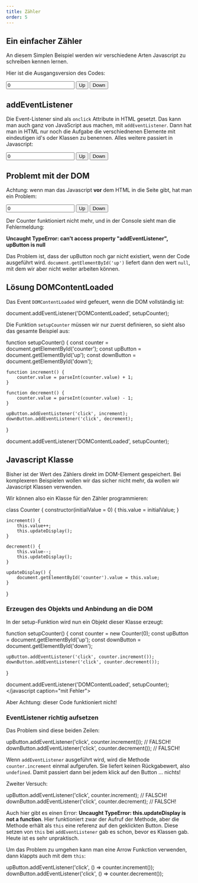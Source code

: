 ```yaml
---
title: Zähler
order: 5
---
```


Ein einfacher Zähler
-------------------

An diesem Simplen Beispiel werden wir verschiedene
Arten Javascript zu schreiben kennen lernen.

Hier ist die Ausgangsversion des Codes:


<htmlcode>
<input type="number" id="counter" value="0">
<button onclick="increment()">Up</button>
<button onclick="decrement()">Down</button>

<script>
    function increment() {
        const counter = document.getElementById('counter');
        counter.value = parseInt(counter.value) + 1;
    }

    function decrement() {
        const counter = document.getElementById('counter');
        counter.value = parseInt(counter.value) - 1;
    }
</script>
</htmlcode>


## addEventListener

Die Event-Listener sind als `onclick` Attribute in HTML gesetzt.
Das kann man auch ganz von JavaScript aus machen, mit `addEventListener`.
Dann hat man in HTML nur noch die Aufgabe die verschiednenen Elemente
mit eindeutigen id's oder Klassen zu benennen. Alles weitere passiert in Javascript:

<htmlcode>
<input type="number" id="counter" value="0">
<button id="up">Up</button>
<button id="down">Down</button>

<script>
    const counter = document.getElementById('counter');
    const upButton = document.getElementById('up');
    const downButton = document.getElementById('down');

    function increment() {
        counter.value = parseInt(counter.value) + 1;
    }

    function decrement() {
        counter.value = parseInt(counter.value) - 1;
    }

    upButton.addEventListener('click', increment);
    downButton.addEventListener('click', decrement);
</script>
</htmlcode>

## Problemt mit der DOM

Achtung: wenn man das Javascript **vor** dem HTML in die
Seite gibt, hat man ein Problem:

<htmlcode>
<head>
    <title>Simple Counter</title>
    <script>
      const counter = document.getElementById('counter');
      const upButton = document.getElementById('up');
      const downButton = document.getElementById('down');

      function increment() {
          counter.value = parseInt(counter.value) + 1;
      }

      function decrement() {
          counter.value = parseInt(counter.value) - 1;
      }

      upButton.addEventListener('click', increment);
      downButton.addEventListener('click', decrement);
  </script>
</head>
<body>
    <input type="number" id="counter" value="0">
    <button id="up">Up</button>
    <button id="down">Down</button>
</body>
</htmlcode>

Der Counter funktioniert nicht mehr, und in der Console sieht man die Fehlermeldung:

**Uncaught TypeError: can't access property "addEventListener", upButton is null**

Das Problem ist, dass der upButton noch gar nicht existiert, wenn der Code
ausgeführt wird. `document.getElementById('up')` liefert dann den wert `null`,
mit dem wir aber nicht weiter arbeiten können.

## Lösung DOMContentLoaded

Das Event `DOMContentLoaded` wird gefeuert, wenn die DOM vollständig
ist:

<htmlcode>
document.addEventListener('DOMContentLoaded', setupCounter);
</htmlcode>

Die Funktion `setupCounter` müssen wir nur zuerst definieren,
so sieht also das gesamte Beispiel aus:

<htmlcode>
function setupCounter() {
    const counter = document.getElementById('counter');
    const upButton = document.getElementById('up');
    const downButton = document.getElementById('down');

    function increment() {
        counter.value = parseInt(counter.value) + 1;
    }

    function decrement() {
        counter.value = parseInt(counter.value) - 1;
    }

    upButton.addEventListener('click', increment);
    downButton.addEventListener('click', decrement);
}

document.addEventListener('DOMContentLoaded', setupCounter);
</htmlcode>

## Javascript Klasse

Bisher ist der Wert des Zählers direkt im DOM-Element gespeichert.
Bei komplexeren Beispielen wollen wir das sicher nicht mehr, da wollen
wir Javascript Klassen verwenden.

Wir können also ein Klasse für den Zähler programmieren:

<javascript>
class Counter {
    constructor(initialValue = 0) {
        this.value = initialValue;
    }

    increment() {
        this.value++;
        this.updateDisplay();
    }

    decrement() {
        this.value--;
        this.updateDisplay();
    }

    updateDisplay() {
        document.getElementById('counter').value = this.value;
    }
}
</javascript>

### Erzeugen des Objekts und Anbindung an die DOM

In der setup-Funktion wird nun ein Objekt dieser Klasse
erzeugt:

<javascript>
function setupCounter() {
    const counter = new Counter(0);
    const upButton = document.getElementById('up');
    const downButton = document.getElementById('down');

    upButton.addEventListener('click', counter.increment());
    downButton.addEventListener('click', counter.decrement());
}

document.addEventListener('DOMContentLoaded', setupCounter);
</javascript caption="mit Fehler">

Aber Achtung: dieser Code funktioniert nicht!

### EventListener richtig aufsetzen

Das Problem sind diese beiden Zeilen:

<javascript>
upButton.addEventListener('click', counter.increment()); // FALSCH!
downButton.addEventListener('click', counter.decrement()); // FALSCH!
</javascript>

Wenn `addEventListener` ausgeführt wird, wird die Methode `counter.increment`
einmal aufgerufen.  Sie liefert keinen Rückgabewert, also `undefined`.
Damit passiert dann bei jedem klick auf den Button ... nichts!

Zweiter Versuch:

<javascript>
upButton.addEventListener('click', counter.increment); // FALSCH!
downButton.addEventListener('click', counter.decrement); // FALSCH!
</javascript>

Auch hier gibt es einen Error: **Uncaught TypeError: this.updateDisplay is not a function**.
Hier funktioniert zwar der Aufruf der Methode, aber die Methode erhält
als `this` eine referenz auf den geklickten Button. Diese setzen von `this`
bei `addEventListener` gab es schon, bevor es Klassen gab. Heute ist
es sehr unpraktisch.


Um das Problem zu umgehen kann man eine Arrow Funkction verwenden,
dann klappts auch mit dem `this`:

<javascript>
upButton.addEventListener('click', () => counter.increment());
downButton.addEventListener('click', () => counter.decrement());
</javascript>


